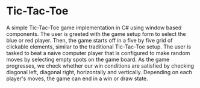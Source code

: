 # Tic-Tac-Toe  
A simple Tic-Tac-Toe game implementation in C# using window based components. The user is greeted with the game setup form to select the blue or red player. Then, the game starts off in a five by five grid of clickable elements, similar to the traditional Tic-Tac-Toe setup. The user is tasked to beat a naive computer player that is configured to make random moves by selecting empty spots on the game board. As the game progresses, we check whether our win conditions are satisfied by checking diagonal left, diagonal right, horizontally and vertically. Depending on each player's moves, the game can end in a win or draw state.
